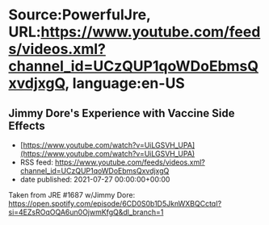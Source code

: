 # Source:PowerfulJre, URL:https://www.youtube.com/feeds/videos.xml?channel_id=UCzQUP1qoWDoEbmsQxvdjxgQ, language:en-US

## Jimmy Dore's Experience with Vaccine Side Effects
 - [https://www.youtube.com/watch?v=UiLGSVH_UPA](https://www.youtube.com/watch?v=UiLGSVH_UPA)
 - RSS feed: https://www.youtube.com/feeds/videos.xml?channel_id=UCzQUP1qoWDoEbmsQxvdjxgQ
 - date published: 2021-07-27 00:00:00+00:00

Taken from JRE #1687 w/Jimmy Dore:
https://open.spotify.com/episode/6CD0S0b1D5JknWXBQCctqI?si=4EZsROqOQA6un0OjwmKfgQ&dl_branch=1

